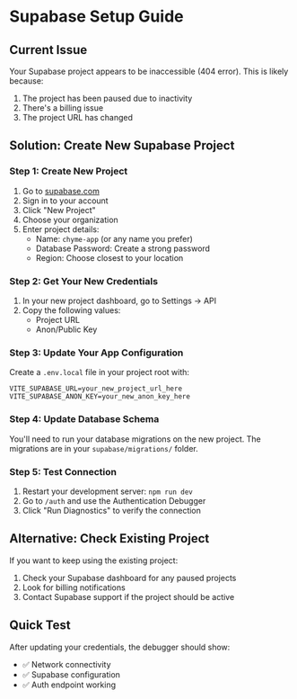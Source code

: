 # Supabase Setup Guide

## Current Issue
Your Supabase project appears to be inaccessible (404 error). This is likely because:
1. The project has been paused due to inactivity
2. There's a billing issue
3. The project URL has changed

## Solution: Create New Supabase Project

### Step 1: Create New Project
1. Go to [supabase.com](https://supabase.com)
2. Sign in to your account
3. Click "New Project"
4. Choose your organization
5. Enter project details:
   - Name: `chyme-app` (or any name you prefer)
   - Database Password: Create a strong password
   - Region: Choose closest to your location

### Step 2: Get Your New Credentials
1. In your new project dashboard, go to Settings → API
2. Copy the following values:
   - Project URL
   - Anon/Public Key

### Step 3: Update Your App Configuration
Create a `.env.local` file in your project root with:

```env
VITE_SUPABASE_URL=your_new_project_url_here
VITE_SUPABASE_ANON_KEY=your_new_anon_key_here
```

### Step 4: Update Database Schema
You'll need to run your database migrations on the new project. The migrations are in your `supabase/migrations/` folder.

### Step 5: Test Connection
1. Restart your development server: `npm run dev`
2. Go to `/auth` and use the Authentication Debugger
3. Click "Run Diagnostics" to verify the connection

## Alternative: Check Existing Project
If you want to keep using the existing project:
1. Check your Supabase dashboard for any paused projects
2. Look for billing notifications
3. Contact Supabase support if the project should be active

## Quick Test
After updating your credentials, the debugger should show:
- ✅ Network connectivity
- ✅ Supabase configuration
- ✅ Auth endpoint working
